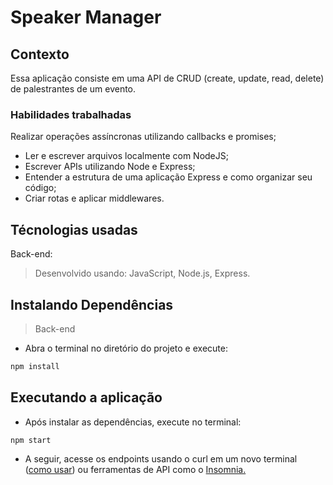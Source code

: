 # Speaker Manager

## Contexto
Essa aplicação consiste em uma API de CRUD (create, update, read, delete) de palestrantes de um evento. 

### Habilidades trabalhadas
Realizar operações assíncronas utilizando callbacks e promises;
* Ler e escrever arquivos localmente com NodeJS;
* Escrever APIs utilizando Node e Express;
* Entender a estrutura de uma aplicação Express e como organizar seu código;
* Criar rotas e aplicar middlewares.


## Técnologias usadas

Back-end:
> Desenvolvido usando: JavaScript, Node.js, Express.


## Instalando Dependências

> Back-end

* Abra o terminal no diretório do projeto e execute:

```bash
npm install
``` 
## Executando a aplicação

* Após instalar as dependências, execute no terminal:

```bash
npm start
``` 

* A seguir, acesse os endpoints usando o curl em um novo terminal ([como usar](https://www.campuscode.com.br/conteudos/comandos-curl-para-testar-requisicoes-api)) ou ferramentas de API como o [Insomnia.](https://insomnia.rest/)
